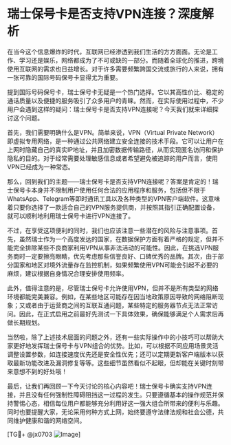 # 瑞士保号卡是否支持VPN连接？深度解析

在当今这个信息爆炸的时代，互联网已经渗透到我们生活的方方面面。无论是工作、学习还是娱乐，网络都成为了不可或缺的一部分。而随着全球化的推进，跨境使用互联网的需求也日益增长。对于许多需要频繁跨国交流或旅行的人来说，拥有一张可靠的国际号码保号卡显得尤为重要。

提到国际号码保号卡，瑞士保号卡无疑是一个热门选择。它以其高性价比、稳定的通话质量以及便捷的服务吸引了众多用户的青睐。然而，在实际使用过程中，不少用户会遇到这样的疑问：瑞士保号卡是否支持VPN连接呢？今天我们就来详细探讨这个问题。

首先，我们需要明确什么是VPN。简单来说，VPN（Virtual Private Network）即虚拟专用网络，是一种通过公共网络建立安全连接的技术手段。它可以让用户在上网时隐藏自己的真实IP地址，并且加密数据传输路径，从而实现匿名访问和保护隐私的目的。对于经常需要处理敏感信息或者希望避免被追踪的用户而言，使用VPN已经成为一种常态。

那么，回到我们的主题——瑞士保号卡是否支持VPN连接呢？答案是肯定的！瑞士保号卡本身并不限制用户使用任何合法的应用程序和服务，包括但不限于WhatsApp、Telegram等即时通讯工具以及各种类型的VPN客户端软件。这意味着只要你选择了一款适合自己的VPN服务提供商，并按照其指引正确配置设备，就可以顺利地利用瑞士保号卡进行VPN连接了。

不过，在享受这项便利的同时，我们也应该注意一些潜在的风险与注意事项。首先，虽然瑞士作为一个高度发达的国家，在数据保护方面有着严格的规定，但并不能完全排除某些不良商家利用VPN从事非法活动的可能性。因此，在挑选VPN服务商时一定要擦亮眼睛，优先考虑那些信誉良好、口碑优秀的品牌。其次，由于部分国家和地区对境外流量存在监控机制，如果频繁使用VPN可能会引起不必要的麻烦，建议根据自身情况合理安排使用频率。

此外，值得注意的是，尽管瑞士保号卡允许使用VPN，但并不是所有类型的网络环境都能完美兼容。例如，在某些地区可能存在因当地政策原因导致的网络阻断现象；又或者由于运营商之间的互联互通问题，某些特定的服务器节点无法正常访问。因此，在正式启用之前最好先测试一下具体效果，确保能够满足个人需求后再做长期规划。

当然啦，除了上述技术层面的问题之外，还有一些实际操作中的小技巧可以帮助大家更好地发挥瑞士保号卡与VPN组合的优势。比如，可以根据不同应用场景灵活调整设置参数，如连接速度优先还是安全性优先；还可以定期更新客户端版本以获取最新功能改进及漏洞修复等等。这些细节虽然看似不起眼，但却能在关键时刻带来意想不到的好处哦！

最后，让我们再回顾一下今天讨论的核心内容吧！瑞士保号卡确实支持VPN连接，并且没有任何强制性障碍阻挡这一过程的发生。只要遵循基本的操作规范并保持警惕心态，相信每位用户都能够充分利用好这一强大组合所带来的便利与乐趣。同时也要提醒大家，无论采用何种方式上网，始终要遵守法律法规和社会公德，共同维护健康和谐的网络空间。

[TG💪+ @jx0703 ![Image](https://github.com/user-attachments/assets/dbca1d08-cadb-493c-b0ec-ad6f7a83f270)]